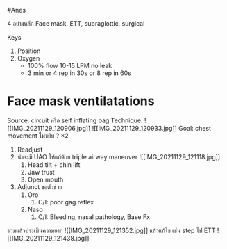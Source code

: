 #Anes


4 อย่างหลัก Face mask, ETT, supraglottic, surgical

Keys
1. Position
2. Oxygen
	- 100% flow 10-15 LPM no leak 
	- 3 min or 4 rep in 30s or 8 rep in 60s


# Face mask ventilatations
Source: circuit หรือ self inflating bag
Technique:  ![[IMG_20211129_120906.jpg]]
![[IMG_20211129_120933.jpg]]
Goal: chest movement ไม่ขยับ ? ×2
1. Readjust
2. น่าจะมี UAO ให้แก้ด้วย triple airway maneuver ![[IMG_20211129_121118.jpg]]
	1. Head tilt + chin lift
	2. Jaw trust
	3. Open mouth
3. Adjunct ขอตัวช่วย
	1. Oro
		1. C/I: poor gag reflex
	2. Naso 
		1. C/I: Bleeding, nasal pathology, Base Fx

รวมแล้วประเมินความยาก
![[IMG_20211129_121352.jpg]] แล้วแก้ไข เช่น step ไป ETT ![[IMG_20211129_121438.jpg]]

